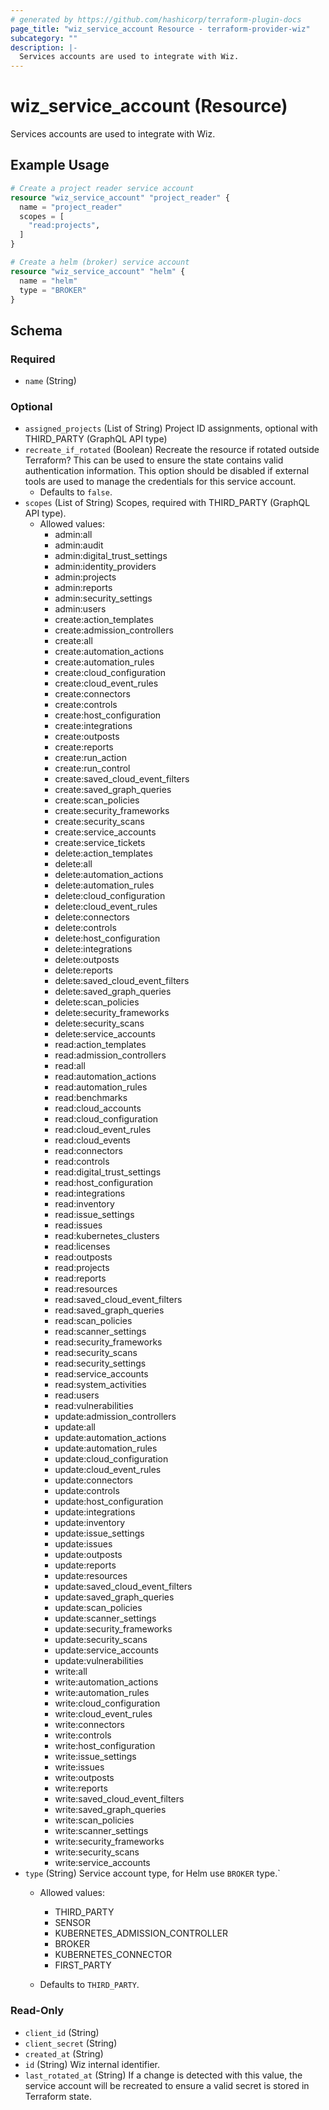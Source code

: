 ```yaml
---
# generated by https://github.com/hashicorp/terraform-plugin-docs
page_title: "wiz_service_account Resource - terraform-provider-wiz"
subcategory: ""
description: |-
  Services accounts are used to integrate with Wiz.
---
```


# wiz_service_account (Resource)

Services accounts are used to integrate with Wiz.

## Example Usage

```terraform
# Create a project reader service account
resource "wiz_service_account" "project_reader" {
  name = "project_reader"
  scopes = [
    "read:projects",
  ]
}

# Create a helm (broker) service account
resource "wiz_service_account" "helm" {
  name = "helm"
  type = "BROKER"
}
```

<!-- schema generated by tfplugindocs -->
## Schema

### Required

- `name` (String)

### Optional

- `assigned_projects` (List of String) Project ID assignments, optional with THIRD_PARTY (GraphQL API type)
- `recreate_if_rotated` (Boolean) Recreate the resource if rotated outside Terraform? This can be used to ensure the state contains valid authentication information. This option should be disabled if external tools are used to manage the credentials for this service account.
    - Defaults to `false`.
- `scopes` (List of String) Scopes, required with THIRD_PARTY (GraphQL API type).
    - Allowed values: 
        - admin:all
        - admin:audit
        - admin:digital_trust_settings
        - admin:identity_providers
        - admin:projects
        - admin:reports
        - admin:security_settings
        - admin:users
        - create:action_templates
        - create:admission_controllers
        - create:all
        - create:automation_actions
        - create:automation_rules
        - create:cloud_configuration
        - create:cloud_event_rules
        - create:connectors
        - create:controls
        - create:host_configuration
        - create:integrations
        - create:outposts
        - create:reports
        - create:run_action
        - create:run_control
        - create:saved_cloud_event_filters
        - create:saved_graph_queries
        - create:scan_policies
        - create:security_frameworks
        - create:security_scans
        - create:service_accounts
        - create:service_tickets
        - delete:action_templates
        - delete:all
        - delete:automation_actions
        - delete:automation_rules
        - delete:cloud_configuration
        - delete:cloud_event_rules
        - delete:connectors
        - delete:controls
        - delete:host_configuration
        - delete:integrations
        - delete:outposts
        - delete:reports
        - delete:saved_cloud_event_filters
        - delete:saved_graph_queries
        - delete:scan_policies
        - delete:security_frameworks
        - delete:security_scans
        - delete:service_accounts
        - read:action_templates
        - read:admission_controllers
        - read:all
        - read:automation_actions
        - read:automation_rules
        - read:benchmarks
        - read:cloud_accounts
        - read:cloud_configuration
        - read:cloud_event_rules
        - read:cloud_events
        - read:connectors
        - read:controls
        - read:digital_trust_settings
        - read:host_configuration
        - read:integrations
        - read:inventory
        - read:issue_settings
        - read:issues
        - read:kubernetes_clusters
        - read:licenses
        - read:outposts
        - read:projects
        - read:reports
        - read:resources
        - read:saved_cloud_event_filters
        - read:saved_graph_queries
        - read:scan_policies
        - read:scanner_settings
        - read:security_frameworks
        - read:security_scans
        - read:security_settings
        - read:service_accounts
        - read:system_activities
        - read:users
        - read:vulnerabilities
        - update:admission_controllers
        - update:all
        - update:automation_actions
        - update:automation_rules
        - update:cloud_configuration
        - update:cloud_event_rules
        - update:connectors
        - update:controls
        - update:host_configuration
        - update:integrations
        - update:inventory
        - update:issue_settings
        - update:issues
        - update:outposts
        - update:reports
        - update:resources
        - update:saved_cloud_event_filters
        - update:saved_graph_queries
        - update:scan_policies
        - update:scanner_settings
        - update:security_frameworks
        - update:security_scans
        - update:service_accounts
        - update:vulnerabilities
        - write:all
        - write:automation_actions
        - write:automation_rules
        - write:cloud_configuration
        - write:cloud_event_rules
        - write:connectors
        - write:controls
        - write:host_configuration
        - write:issue_settings
        - write:issues
        - write:outposts
        - write:reports
        - write:saved_cloud_event_filters
        - write:saved_graph_queries
        - write:scan_policies
        - write:scanner_settings
        - write:security_frameworks
        - write:security_scans
        - write:service_accounts
- `type` (String) Service account type, for Helm use `BROKER` type.`
    - Allowed values: 
        - THIRD_PARTY
        - SENSOR
        - KUBERNETES_ADMISSION_CONTROLLER
        - BROKER
        - KUBERNETES_CONNECTOR
        - FIRST_PARTY

    - Defaults to `THIRD_PARTY`.

### Read-Only

- `client_id` (String)
- `client_secret` (String)
- `created_at` (String)
- `id` (String) Wiz internal identifier.
- `last_rotated_at` (String) If a change is detected with this value, the service account will be recreated to ensure a valid secret is stored in Terraform state.
